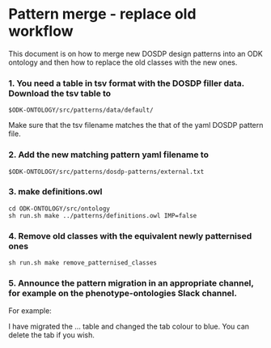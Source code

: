 # Pattern merge - replace old workflow

This document is on how to merge new DOSDP design patterns into an ODK ontology and then how to replace the old classes with the new ones.

### 1. You need a table in tsv format with the DOSDP filler data. Download the tsv table to


    $ODK-ONTOLOGY/src/patterns/data/default/

Make sure that the tsv filename matches the that of the yaml DOSDP pattern file.

### 2. Add the new matching pattern yaml filename to 


    $ODK-ONTOLOGY/src/patterns/dosdp-patterns/external.txt


### 3. make definitions.owl 

    cd ODK-ONTOLOGY/src/ontology
    sh run.sh make ../patterns/definitions.owl IMP=false


### 4. Remove old classes with the equivalent newly patternised ones

    sh run.sh make remove_patternised_classes

### 5. Announce the pattern migration in an appropriate channel, for example on the phenotype-ontologies Slack channel.

For example:

>
I have migrated the ... table and changed the tab colour to blue.
You can delete the tab if you wish.
